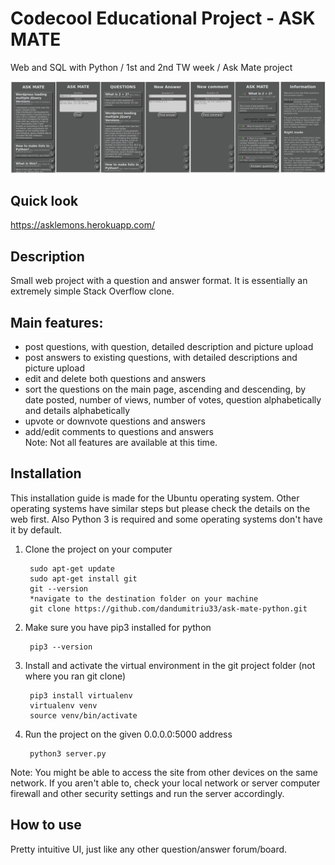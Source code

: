 # Codecool Educational Project - ASK MATE
Web and SQL with Python / 1st and 2nd TW week / Ask Mate project

![alt text](static/img/demoreadmemd.jpg?raw=true)

## Quick look
https://asklemons.herokuapp.com/



## Description
Small web project with a question and answer format. It is essentially an
 extremely simple Stack Overflow clone.  
## Main features:
- post questions, with question, detailed description and picture upload
- post answers to existing questions, with detailed descriptions and picture upload
- edit and delete both questions and answers
- sort the questions on the main page, ascending and descending, by date posted,
number of views, number of votes, question alphabetically and details alphabetically
- upvote or downvote questions and answers
- add/edit comments to questions and answers  
Note: Not all features are available at this time.
## Installation
This installation guide is made for the Ubuntu operating system. Other operating 
systems have similar steps but please check the details on the web first. Also Python
3 is required and some operating systems don't have it by default.
1. Clone the project on your computer

        sudo apt-get update
        sudo apt-get install git
        git --version
        *navigate to the destination folder on your machine
        git clone https://github.com/dandumitriu33/ask-mate-python.git
        
2. Make sure you have pip3 installed for python

        pip3 --version
        
3. Install and activate the virtual environment in the git project folder (not 
where you ran git clone)

        pip3 install virtualenv
        virtualenv venv
        source venv/bin/activate
        
4. Run the project on the given 0.0.0.0:5000 address

        python3 server.py
        
Note: You might be able to access the site from other devices on the same network. 
If you aren't able to, check your local network or server computer firewall and 
other security settings and run the server accordingly. 
## How to use
Pretty intuitive UI, just like any other question/answer forum/board.
